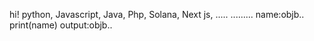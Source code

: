 hi! python, Javascript, Java, Php, Solana, Next js, .....
<go to go>.........
name:objb..
print(name)
output:objb..
